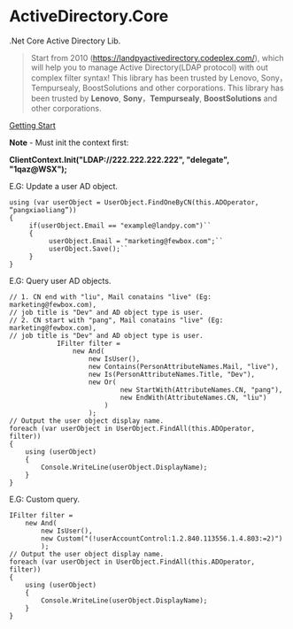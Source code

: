 # ActiveDirectory.Core
.Net Core Active Directory Lib.
> Start from 2010 (https://landpyactivedirectory.codeplex.com/), which will help you to manage Active Directory(LDAP protocol) with out complex filter syntax!
This library has been trusted by Lenovo, Sony，Tempursealy, BoostSolutions and other corporations.
> This library has been trusted by **Lenovo**, **Sony**，**Tempursealy**, **BoostSolutions** and other corporations.

[Getting Start](https://github.com/fewbox/ActiveDirectory.Core/wiki/Getting-Start)

**Note** - Must init the context first:

**ClientContext.Init("LDAP://222.222.222.222", "delegate", "1qaz@WSX");**

E.G: Update a user AD object.

    using (var userObject = UserObject.FindOneByCN(this.ADOperator, “pangxiaoliang”))
    {
         if(userObject.Email == "example@landpy.com")``
         {
              userObject.Email = "marketing@fewbox.com";``
              userObject.Save();``
         }
    }

E.G: Query user AD objects.

    // 1. CN end with "liu", Mail conatains "live" (Eg: marketing@fewbox.com),
    // job title is "Dev" and AD object type is user.
    // 2. CN start with "pang", Mail conatains "live" (Eg: marketing@fewbox.com),
    // job title is "Dev" and AD object type is user.
                IFilter filter =
                    new And(
                        new IsUser(),
                        new Contains(PersonAttributeNames.Mail, "live"),
                        new Is(PersonAttributeNames.Title, "Dev"),
                        new Or(
                                new StartWith(AttributeNames.CN, "pang"),
                                new EndWith(AttributeNames.CN, "liu")
                            )
                        );
    // Output the user object display name.
    foreach (var userObject in UserObject.FindAll(this.ADOperator, filter))
    {
        using (userObject)
        {
            Console.WriteLine(userObject.DisplayName);
        }
    }

E.G: Custom query.

    IFilter filter =
        new And(
            new IsUser(),
            new Custom("(!userAccountControl:1.2.840.113556.1.4.803:=2)")
            );
    // Output the user object display name.
    foreach (var userObject in UserObject.FindAll(this.ADOperator, filter))
    {
        using (userObject)
        {
            Console.WriteLine(userObject.DisplayName);
        }
    }
